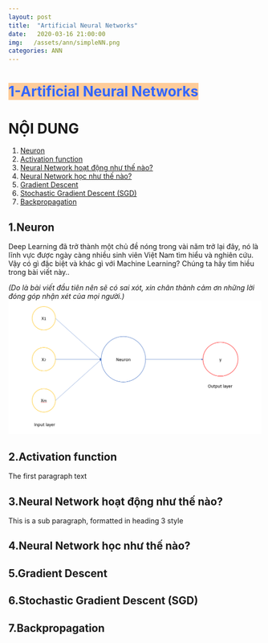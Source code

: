 ```yaml
---
layout: post
title:  "Artificial Neural Networks"
date:   2020-03-16 21:00:00
img:   /assets/ann/simpleNN.png
categories: ANN
---
```

<h1 style="text-align: justify;"><span style="color: #3366ff; background-color: #ffcc99;"><strong>1-Artificial Neural Networks</strong></span></h1>  

<h1 id="n-i-dung">NỘI DUNG</h1>
<ol>
<li><a href="#0">Neuron</a></li>
<li><a href="#1">Activation function</a></li>
<li><a href="#2">Neural Network hoạt động như thế nào?</a>  </li>
<li><a href="#3">Neural Network học như thế nào?</a></li>
<li><a href="#4">Gradient Descent</a></li>
<li><a href="#5">Stochastic Gradient Descent (SGD)</a></li>
<li><a href="#6">Backpropagation</a></li>
</ol>
<h2 id="1-neuron-a-name-0-a-">1.Neuron <a name="0"></a></h2>
<p> Deep Learning đã trở thành một chủ đề nóng trong vài năm trở lại đây, nó là lĩnh vực được ngày càng nhiều sinh viên Việt Nam tìm hiểu và nghiên cứu. Vậy có gì đặc biệt và khác gì với Machine Learning? Chúng ta hãy tìm hiều trong bài viết này..  </p>
<p> <em>(Do là bài viết đầu tiên nên sẽ có sai xót, xin chân thành cảm ơn những lời đóng góp nhận xét của mọi người.)</em><br> <img src="../assets/ann/simpleNN.png" alt="Neural Network đơn giản"></p>
<h2 id="2-activation-function-a-name-1-a-">2.Activation function <a name="1"></a></h2>
<p>The first paragraph text</p>
<h2 id="3-neural-network-ho-t-ng-nh-th-n-o-a-name-2-a-">3.Neural Network hoạt động như thế nào? <a name="2"></a></h2>
<p>This is a sub paragraph, formatted in heading 3 style</p>
<h2 id="4-neural-network-h-c-nh-th-n-o-a-name-3-a-">4.Neural Network học như thế nào? <a name="3"></a></h2>
<h2 id="5-gradient-descent-a-name-4-a-">5.Gradient Descent <a name="4"></a></h2>
<h2 id="6-stochastic-gradient-descent-sgd-a-name-5-a-">6.Stochastic Gradient Descent (SGD) <a name="5"></a></h2>
<h2 id="7-backpropagation-a-name-6-a-">7.Backpropagation <a name="6"></a></h2>


[jekyll]:      http://jekyllrb.com
[jekyll-gh]:   https://github.com/jekyll/jekyll
[jekyll-help]: https://github.com/jekyll/jekyll-help
